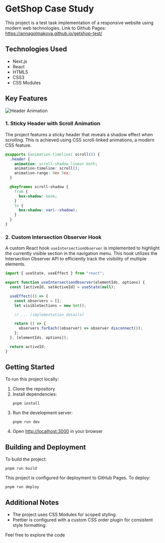 # GetShop Case Study

This project is a test task implementation of a responsive website using modern web technologies.
Link to Github Pages: https://annagolmakova.github.io/getshop-test/

## Technologies Used

- Next.js
- React
- HTML5
- CSS3
- CSS Modules

## Key Features

![Header Animation](/docs/header-animation.gif)

### 1. Sticky Header with Scroll Animation

The project features a sticky header that reveals a shadow effect when scrolling. This is achieved using CSS scroll-linked animations, a modern CSS feature.

```css
@supports (animation-timeline: scroll()) {
  .header {
    animation: scroll-shadow linear both;
    animation-timeline: scroll();
    animation-range: 0ex 5ex;
  }

  @keyframes scroll-shadow {
    from {
      box-shadow: none;
    }
    to {
      box-shadow: var(--shadow);
    }
  }
}
```

### 2. Custom Intersection Observer Hook

A custom React hook `useIntersectionObserver` is implemented to highlight the currently visible section in the navigation menu. This hook utilizes the Intersection Observer API to efficiently track the visibility of multiple elements.

```javascript
import { useState, useEffect } from "react";

export function useIntersectionObserver(elementIds, options) {
  const [activeId, setActiveId] = useState(null);

  useEffect(() => {
    const observers = [];
    let visibleSections = new Set();

    // ... (implementation details)

    return () => {
      observers.forEach((observer) => observer.disconnect());
    };
  }, [elementIds, options]);

  return activeId;
}
```

## Getting Started

To run this project locally:

1. Clone the repository
2. Install dependencies:
   ```
   pnpm install
   ```
3. Run the development server:
   ```
   pnpm run dev
   ```
4. Open [http://localhost:3000](http://localhost:3000) in your browser

## Building and Deployment

To build the project:

```
pnpm run build
```

This project is configured for deployment to GitHub Pages. To deploy:

```
pnpm run deploy
```

## Additional Notes

- The project uses CSS Modules for scoped styling.
- Prettier is configured with a custom CSS order plugin for consistent style formatting.

Feel free to explore the code

